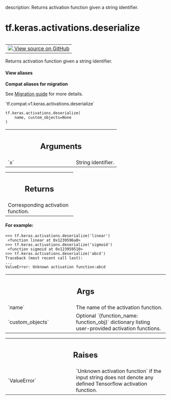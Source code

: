 description: Returns activation function given a string identifier.

<div itemscope itemtype="http://developers.google.com/ReferenceObject">
<meta itemprop="name" content="tf.keras.activations.deserialize" />
<meta itemprop="path" content="Stable" />
</div>

# tf.keras.activations.deserialize

<!-- Insert buttons and diff -->

<table class="tfo-notebook-buttons tfo-api nocontent" align="left">
<td>
  <a target="_blank" href="https://github.com/tensorflow/tensorflow/blob/r2.3/tensorflow/python/keras/activations.py#L457-L492">
    <img src="https://www.tensorflow.org/images/GitHub-Mark-32px.png" />
    View source on GitHub
  </a>
</td>
</table>



Returns activation function given a string identifier.

<section class="expandable">
  <h4 class="showalways">View aliases</h4>
  <p>
<b>Compat aliases for migration</b>
<p>See
<a href="https://www.tensorflow.org/guide/migrate">Migration guide</a> for
more details.</p>
<p>`tf.compat.v1.keras.activations.deserialize`</p>
</p>
</section>

<pre class="devsite-click-to-copy prettyprint lang-py tfo-signature-link">
<code>tf.keras.activations.deserialize(
    name, custom_objects=None
)
</code></pre>



<!-- Placeholder for "Used in" -->


<!-- Tabular view -->
 <table class="responsive fixed orange">
<colgroup><col width="214px"><col></colgroup>
<tr><th colspan="2"><h2 class="add-link">Arguments</h2></th></tr>

<tr>
<td>
`x`
</td>
<td>
String identifier.
</td>
</tr>
</table>



<!-- Tabular view -->
 <table class="responsive fixed orange">
<colgroup><col width="214px"><col></colgroup>
<tr><th colspan="2"><h2 class="add-link">Returns</h2></th></tr>
<tr class="alt">
<td colspan="2">
Corresponding activation function.
</td>
</tr>

</table>



#### For example:



```
>>> tf.keras.activations.deserialize('linear')
 <function linear at 0x1239596a8>
>>> tf.keras.activations.deserialize('sigmoid')
 <function sigmoid at 0x123959510>
>>> tf.keras.activations.deserialize('abcd')
Traceback (most recent call last):
...
ValueError: Unknown activation function:abcd
```

<!-- Tabular view -->
 <table class="responsive fixed orange">
<colgroup><col width="214px"><col></colgroup>
<tr><th colspan="2"><h2 class="add-link">Args</h2></th></tr>

<tr>
<td>
`name`
</td>
<td>
The name of the activation function.
</td>
</tr><tr>
<td>
`custom_objects`
</td>
<td>
Optional `{function_name: function_obj}`
dictionary listing user-provided activation functions.
</td>
</tr>
</table>



<!-- Tabular view -->
 <table class="responsive fixed orange">
<colgroup><col width="214px"><col></colgroup>
<tr><th colspan="2"><h2 class="add-link">Raises</h2></th></tr>

<tr>
<td>
`ValueError`
</td>
<td>
`Unknown activation function` if the input string does not
denote any defined Tensorflow activation function.
</td>
</tr>
</table>

